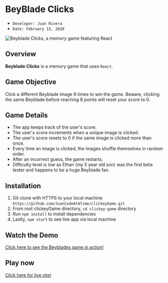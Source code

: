 # BeyBlade Clicks 
- ```Developer: Juan Rivera```
- ```Date: February 13, 2020```

 ![Beyblade Clicks, a memory game featuring React](clickey-game/public/images/app-screenshot.PNG)

## Overview
**Beyblade Clicks** is a memory game that uses ```React```.  

## Game Objective
Click a different Beyblade image 8 times to win the game.  Beware, clicking the same Beyblade before reaching 8 points will reset your score to 0.  

## Game Details
* The app keeps track of the user's score. 
* The user's score increments when a unique image is clicked. 
* The user's score resets to 0 if the same image is clicked more than once.
* Every time an image is clicked, the images shuffle themselves in random order.
* After an incorrect guess, the game restarts.  
* Difficulty level is low as Ethan (my 5 year old son) was the first beta tester and happens to be a huge Beyblade fan.  

## Installation
1. Git clone with HTTPS to your local machine ```https://github.com/JuanCodeAtATime/clickeyGame.git```
2. From root clickeyGame directory, ```cd clickey-game``` directory 
3. Run ```npm install``` to install dependencies
4. Lastly, ```npm start``` to see live app via local machine

## Watch the Demo
[Click here to see the Beyblades game in action!](https://drive.google.com/file/d/1gDlq5CGQ5g3MWt355mywmnVIxPgkQu_Y/view)

## Play now
[Click here for live site!](https://beyblade-clicks.herokuapp.com/)

